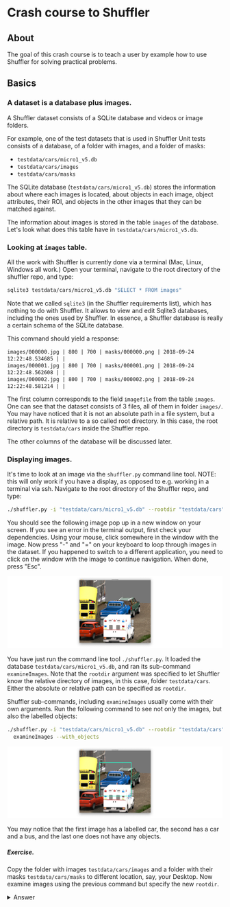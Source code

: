 # Crash course to Shuffler

## About

The goal of this crash course is to teach a user by example how to use Shuffler
for solving practical problems.

## Basics

### A dataset is a database plus images.

A Shuffler dataset consists of a SQLite database and videos or image folders.

For example, one of the test datasets that is used in Shuffler Unit tests
consists of a database, of a folder with images, and a folder of masks:

- `testdata/cars/micro1_v5.db`
- `testdata/cars/images`
- `testdata/cars/masks`

The SQLite database (`testdata/cars/micro1_v5.db`) stores the information about
where each images is located, about objects in each image, object attributes,
their ROI, and objects in the other images that they can be matched against.

The information about images is stored in the table `images` of the database.
Let's look what does this table have in `testdata/cars/micro1_v5.db`.

### Looking at `images` table.

All the work with Shuffler is currently done via a terminal (Mac, Linux, Windows
all work.) Open your terminal, navigate to the root directory of the shuffler
repo, and type:

```bash
sqlite3 testdata/cars/micro1_v5.db "SELECT * FROM images"
```

Note that we called `sqlite3` (in the Shuffler requirements list), which has
nothing to do with Shuffler. It allows to view and edit Sqlite3 databases,
including the ones used by Shuffler. In essence, a Shuffler database is really
a certain schema of the SQLite database.

This command should yield a response:

```
images/000000.jpg | 800 | 700 | masks/000000.png | 2018-09-24 12:22:48.534685 | |
images/000001.jpg | 800 | 700 | masks/000001.png | 2018-09-24 12:22:48.562608 | |
images/000002.jpg | 800 | 700 | masks/000002.png | 2018-09-24 12:22:48.581214 | |
```

The first column corresponds to the field `imagefile` from the table `images`.
One can see that the dataset consists of 3 files, all of them in folder
`images/`. You may have noticed that it is not an absolute path in a file
system, but a relative path. It is relative to a so called root directory.
In this case, the root directory is `testdata/cars` inside the Shuffler repo.

The other columns of the database will be discussed later.

### Displaying images.

It's time to look at an image via the `shuffler.py` command line tool.
NOTE: this will only work if you have a display, as opposed to e.g. working in
a terminal via ssh.
Navigate to the root directory of the Shuffler repo, and type:

```bash
./shuffler.py -i "testdata/cars/micro1_v5.db" --rootdir "testdata/cars" examineImages
```

You should see the following image pop up in a new window on your screen.
If you see an error in the terminal output, first check your dependencies.
Using your mouse, click somewhere in the window with the image.
Now press "-" and "=" on your keyboard to loop through images in the dataset.
If you happened to switch to a different application, you need to click on
the window with the image to continue navigation.
When done, press "Esc".

![test cars micro db](Crash-course/cars-micro-image1-1500x500.png)

You have just run the command line tool `./shuffler.py`. It loaded the database
`testdata/cars/micro1_v5.db`, and ran its sub-command `examineImages`.
Note that the `rootdir` argument was specified to let Shuffler know the relative
directory of images, in this case, folder `testdata/cars`. Either the absolute or
relative path can be specified as `rootdir`.

Shuffler sub-commands, including `examineImages` usually come with their own
arguments. Run the following command to see not only the images, but also
the labelled objects:

```bash
./shuffler.py -i "testdata/cars/micro1_v5.db" --rootdir "testdata/cars" \
  examineImages --with_objects
```

![test cars micro db with objects](Crash-course/cars-micro-image2-1500x500.png)

You may notice that the first image has a labelled car, the second has a car
and a bus, and the last one does not have any objects.

##### Exercise.

Copy the folder with images `testdata/cars/images` and a folder with their masks
`testdata/cars/masks` to different location, say, your Desktop.
Now examine images using the previous command but specify the new
`rootdir`.

<details>
  <summary>Answer</summary>

In my case the new image folder is at `$HOME/Desktop`.

```bash
./shuffler.py -i "testdata/cars/micro1_v5.db" --rootdir $HOME"/Desktop" examineImages
```

</details>


<!-- ##### Objects table. -->




